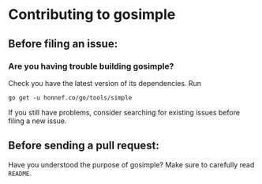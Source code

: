 # Contributing to gosimple

## Before filing an issue:

### Are you having trouble building gosimple?

Check you have the latest version of its dependencies. Run
```
go get -u honnef.co/go/tools/simple
```
If you still have problems, consider searching for existing issues before filing a new issue.

## Before sending a pull request:

Have you understood the purpose of gosimple? Make sure to carefully read `README`.
